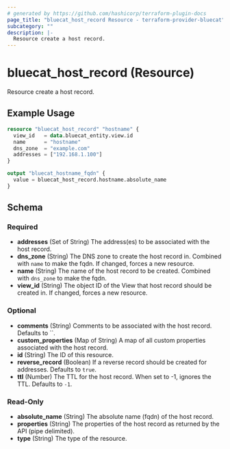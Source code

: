 ```yaml
---
# generated by https://github.com/hashicorp/terraform-plugin-docs
page_title: "bluecat_host_record Resource - terraform-provider-bluecat"
subcategory: ""
description: |-
  Resource create a host record.
---
```


# bluecat_host_record (Resource)

Resource create a host record.

## Example Usage

```terraform
resource "bluecat_host_record" "hostname" {
  view_id   = data.bluecat_entity.view.id
  name      = "hostname"
  dns_zone  = "example.com"
  addresses = ["192.168.1.100"]
}

output "bluecat_hostname_fqdn" {
  value = bluecat_host_record.hostname.absolute_name
}
```

<!-- schema generated by tfplugindocs -->
## Schema

### Required

- **addresses** (Set of String) The address(es) to be associated with the host record.
- **dns_zone** (String) The DNS zone to create the host record in. Combined with `name` to make the fqdn.  If changed, forces a new resource.
- **name** (String) The name of the host record to be created. Combined with `dns_zone` to make the fqdn.
- **view_id** (String) The object ID of the View that host record should be created in. If changed, forces a new resource.

### Optional

- **comments** (String) Comments to be associated with the host record. Defaults to ``.
- **custom_properties** (Map of String) A map of all custom properties associated with the host record.
- **id** (String) The ID of this resource.
- **reverse_record** (Boolean) If a reverse record should be created for addresses. Defaults to `true`.
- **ttl** (Number) The TTL for the host record.  When set to -1, ignores the TTL. Defaults to `-1`.

### Read-Only

- **absolute_name** (String) The absolute name (fqdn) of the host record.
- **properties** (String) The properties of the host record as returned by the API (pipe delimited).
- **type** (String) The type of the resource.


